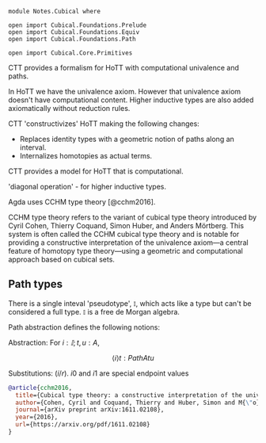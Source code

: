 ```
module Notes.Cubical where

open import Cubical.Foundations.Prelude
open import Cubical.Foundations.Equiv
open import Cubical.Foundations.Path

open import Cubical.Core.Primitives
```

CTT provides a formalism for HoTT with computational univalence and paths.

In HoTT we have the univalence axiom. However that univalence axiom
doesn't have computational content. Higher inductive types are also
added axiomatically without reduction rules.

CTT 'constructivizes' HoTT making the following changes:
- Replaces identity types with a geometric notion of paths along an
  interval.
- Internalizes homotopies as actual terms.

CTT provides a model for HoTT that is computational. 

'diagonal operation' - for higher inductive types.

Agda uses CCHM type theory [@cchm2016].

CCHM type theory refers to the variant of cubical type theory
introduced by Cyril Cohen, Thierry Coquand, Simon Huber, and Anders
Mörtberg. This system is often called the CCHM cubical type theory and
is notable for providing a constructive interpretation of the
univalence axiom—a central feature of homotopy type theory—using a
geometric and computational approach based on cubical sets.

## Path types

There is a single inteval 'pseudotype', `𝕀`, which acts like a type
but can't be considered a full type. `𝕀` is a free de Morgan algebra.

Path abstraction defines the following notions:

Abstraction: For $i : 𝕀; t, u : A$,

$$
⟨ i ⟩ t : Path A t u
$$

Substitutions: $(i/r)$. $i0$ and $i1$ are special endpoint values



```bibtex
@article{cchm2016,
  title={Cubical type theory: a constructive interpretation of the univalence axiom},
  author={Cohen, Cyril and Coquand, Thierry and Huber, Simon and M{\"o}rtberg, Anders},
  journal={arXiv preprint arXiv:1611.02108},
  year={2016},
  url={https://arxiv.org/pdf/1611.02108}
}
```
